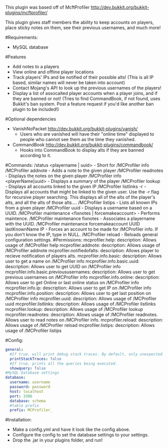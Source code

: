 This plugin was based off of McftProfiler http://dev.bukkit.org/bukkit-plugins/mcftprofiler/

This plugin gives staff members the ability to keep accounts on players, place sticky notes on them, see their previous usernames, and much more!

#Requirements:
- MySQL database

#Features
- Add notes to a players
- View online and offline player locations
- Track players' IPs and be notified of their possible alts! (This is all IP based, similar names will never be taken into account)
- Contact Mojang's API to look up the previous usernames of the players!
- Display a list of assocaited player accounts when a player joins, and if they are banned or not! (Tries to find CommandBook, if not found, uses Bukkit's ban system. Post a feature request if you'd like another ban plugin to be included!)

#Optional dependencies
- VanishNoPacket http://dev.bukkit.org/bukkit-plugins/vanish/
     - Users who are vanished will have their "online time" displayed to people who cannot see them as the time they vanished.
- CommandBook http://dev.bukkit.org/bukkit-plugins/commandbook/
     - Hooks into CommandBook to display alts if they are banned according to it.

#Commands:
    /status <playername | uuid> - Short for /MCProfiler info
    /MCProfiler addnote <playerName> <note>  - Adds a note to the given player
    /MCProfiler readnotes <playerName>  - Displays the notes on the given player
    /MCProfiler info <playerName|uuid>  - Displays a summary of the player
    /MCProfiler lookup <ip>  - Displays all accounts linked to the given IP
    /MCProfiler listlinks -r <playerName>  - Displays all accounts that might be linked to the given user. Use the -r flag for recursive player searching. This displays all of the alts of the player's alts, and all the alts of those alts....
    /MCProfiler listips <playerName>  - Lists all known IPs from a given player
    /MCProfiler uuid <uuid>  - Displays a username based on a UUID.
    /MCProfiler maintenance <fixnotes | forcemakeaccount> <args>  - Performs maintence.
    /MCProfiler maintenance fixnotes <UUID> <name>   - Associates a playername with the UUID.
    /MCProfiler maintenance forcemakeaccount UUID lastKnownName IP  - Forces an account to be made for /MCProfiler info. If you don't know the IP, type in NULL.
    /MCProfiler reload - Reloads general configuration settings.
#Permissions:
    mcprofiler.help:
      description: Allows usage of /MCProfiler help
    mcprofiler.addnote:
      description: Allows usage of /MCProfiler addnote
    mcprofiler.notifiedofalts:
      description: Allows player to recieve notification of players alts.
    mcprofiler.info.basic:
      description: Allows user to get a name on /MCProfiler info
    mcprofiler.info.basic.uuid:
      description: Allows user to get UUID on /MCProfiler info
    mcprofiler.info.basic.previoususernames:
      description: Allows user to get previous usernames on /MCProfiler info
    mcprofiler.info.online:
      description: Allows user to get Online or last online status on /MCProfiler info
    mcprofiler.info.ip:
      description: Allows user to get IP on /MCProfiler info
    mcprofiler.info.position:
      description: Allows user to get last position on /MCProfiler info
    mcprofiler.uuid:
      description: Allows usage of /MCProfiler uuid
    mcprofiler.listlinks:
      description: Allows usage of /MCProfiler listlinks
    mcprofiler.lookup:
      description: Allows usage of /MCProfiler lookup
    mcprofiler.readnotes:
      description: Allows usage of /MCProfiler readnotes. Allows user to read notes on /MCProfiler info.
    mcprofiler.reload:
      description: Allows usage of /MCProfiler reload
    mcprofiler.listips:
      description: Allows usage of /MCProfiler listips

#Config:
```YAML
general:
  #If true, will print debug stack traces. By default, only unexpected exceptions will be printed. If this is true, all handled exceptions will be printed.
  printStackTraces: false
  #If true, prints all the queries being executed.
  showquery: false
#MySQL Database settings
database:
  username: username
  password: password
  host: localhost
  port: 3306
  database: schema
  #table prefix
  prefix: MCProfiler_
```

#Installation:
- Make a config.yml and have it look like the config above.
- Configure the config to set the database settings to your settings.
- Drop the .jar in your plugins folder, and run!